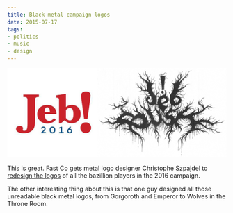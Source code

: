```yaml
---
title: Black metal campaign logos
date: 2015-07-17
tags:
- politics
- music
- design
---
```


![Jeb!](/img/jeb.jpg)

This is great. Fast Co gets metal logo designer Christophe Szpajdel to [redesign the logos](http://www.fastcodesign.com/3047747/2016s-presidential-hopefuls-rebranded-as-black-metal-bands#1) of all the bazillion players in the 2016 campaign.

The other interesting thing about this is that one guy designed all those unreadable black metal logos, from Gorgoroth and Emperor to Wolves in the Throne Room.
